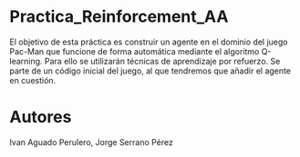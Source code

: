 # Practica_Reinforcement_AA
El objetivo de esta práctica es construir un agente en el dominio del juego Pac-Man que funcione de forma automática mediante el algoritmo Q-learning. Para ello se utilizarán técnicas de aprendizaje por refuerzo. Se parte de un código inicial del juego, al que tendremos que añadir el agente en cuestión.

# Autores
Ivan Aguado Perulero,
Jorge Serrano Pérez
